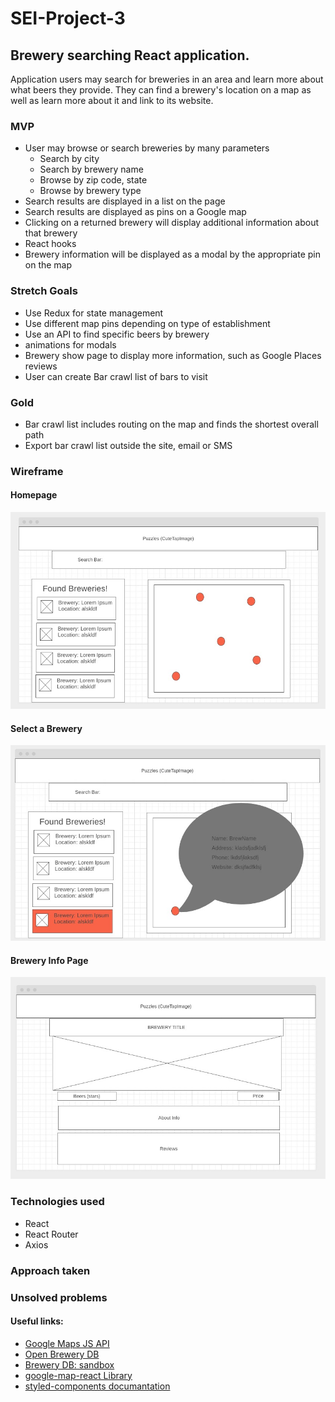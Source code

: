 # SEI-Project-3

## Brewery searching React application. 
Application users may search for breweries in an area and learn more about what beers they provide. They can find a brewery's location on a map as well as learn more about it and link to its website.

### MVP
- User may browse or search breweries by many parameters
  - Search by city
  - Search by brewery name
  - Browse by zip code, state
  - Browse by brewery type
- Search results are displayed in a list on the page
- Search results are displayed as pins on a Google map
- Clicking on a returned brewery will display additional information about that brewery
- React hooks
- Brewery information will be displayed as a modal by the appropriate pin on the map

### Stretch Goals
- Use Redux for state management
- Use different map pins depending on type of establishment
- Use an API to find specific beers by brewery
- animations for modals
- Brewery show page to display more information, such as Google Places reviews
- User can create Bar crawl list of bars to visit

### Gold
- Bar crawl list includes routing on the map and finds the shortest overall path
- Export bar crawl list outside the site, email or SMS

### Wireframe
#### Homepage
![HomePage](/planning/wireframes/HomePage.jpg)
#### Select a Brewery
![Select Brewery](/planning/wireframes/Select_Brewery.jpg)
#### Brewery Info Page
![Brewery Info Page](/planning/wireframes/BreweryInfoPage.jpg)

### Technologies used
- React
- React Router
- Axios


### Approach taken 


### Unsolved problems



#### Useful links:
- [Google Maps JS API](https://developers.google.com/maps/documentation/javascript/overview#maps_map_simple-javascript)
- [Open Brewery DB](https://www.openbrewerydb.org/)
- [Brewery DB: sandbox](https://www.brewerydb.com/developers/docs)
- [google-map-react Library](https://www.npmjs.com/package/google-map-react)
- [styled-components documantation](https://styled-components.com/docs/basics)


